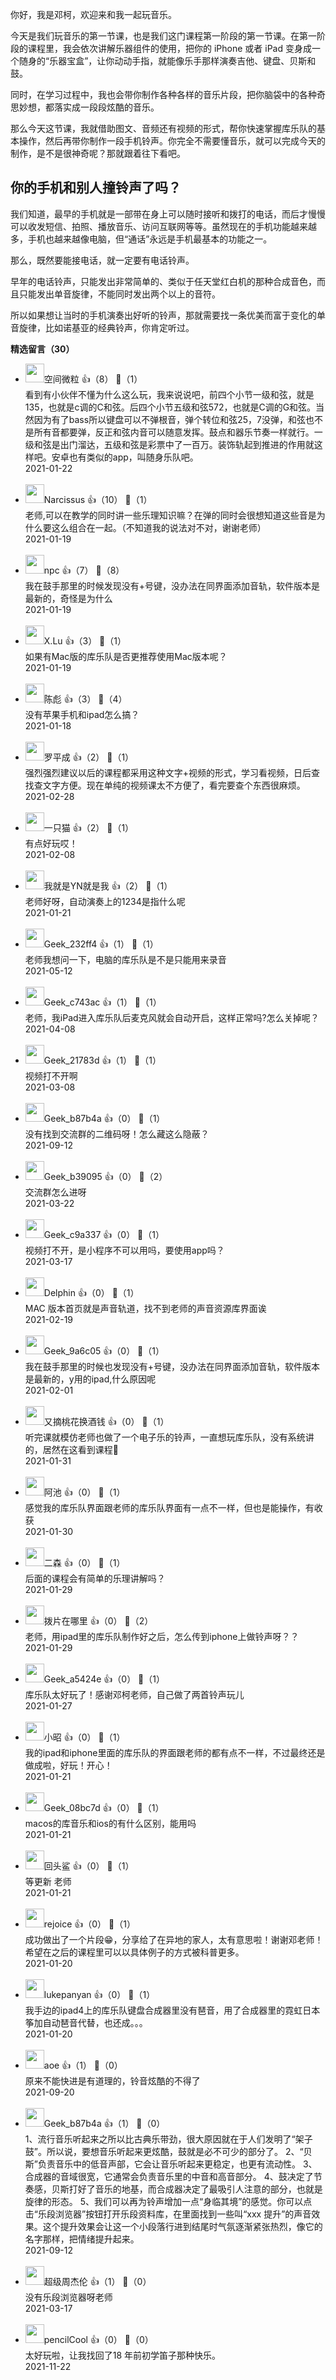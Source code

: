 你好，我是邓柯，欢迎来和我一起玩音乐。

今天是我们玩音乐的第一节课，也是我们这门课程第一阶段的第一节课。在第一阶段的课程里，我会依次讲解乐器组件的使用，把你的 iPhone 或者 iPad 变身成一个随身的“乐器宝盒”，让你动动手指，就能像乐手那样演奏吉他、键盘、贝斯和鼓。

同时，在学习过程中，我也会带你制作各种各样的音乐片段，把你脑袋中的各种奇思妙想，都落实成一段段炫酷的音乐。

那么今天这节课，我就借助图文、音频还有视频的形式，帮你快速掌握库乐队的基本操作，然后再带你制作一段手机铃声。你完全不需要懂音乐，就可以完成今天的制作，是不是很神奇呢？那就跟着往下看吧。

## 你的手机和别人撞铃声了吗？

我们知道，最早的手机就是一部带在身上可以随时接听和拨打的电话，而后才慢慢可以收发短信、拍照、播放音乐、访问互联网等等。虽然现在的手机功能越来越多，手机也越来越像电脑，但“通话”永远是手机最基本的功能之一。

那么，既然要能接电话，就一定要有电话铃声。

早年的电话铃声，只能发出非常简单的、类似于任天堂红白机的那种合成音色，而且只能发出单音旋律，不能同时发出两个以上的音符。

所以如果想让当时的手机演奏出好听的铃声，那就需要找一条优美而富于变化的单音旋律，比如诺基亚的经典铃声，你肯定听过。
<div><strong>精选留言（30）</strong></div><ul>
<li><img src="https://static001.geekbang.org/account/avatar/00/12/7c/f1/36f211d2.jpg" width="30px"><span>空间微粒</span> 👍（8） 💬（1）<div>看到有小伙伴不懂为什么这么玩，我来说说吧，前四个小节一级和弦，就是135，也就是c调的C和弦。后四个小节五级和弦572，也就是C调的G和弦。当然因为有了bass所以键盘可以不弹根音，弹个转位和弦25，7没弹，和弦也不是所有音都要弹，反正和弦内音可以随意发挥。鼓点和器乐节奏一样就行。一级和弦是出门溜达，五级和弦是彩票中了一百万。装饰轨起到推进的作用就这样吧。安卓也有类似的app，叫随身乐队吧。</div>2021-01-22</li><br/><li><img src="https://static001.geekbang.org/account/avatar/00/24/e6/3e/d43c565f.jpg" width="30px"><span>Narcissus</span> 👍（10） 💬（1）<div>老师,可以在教学的同时讲一些乐理知识嘛？在弹的同时会很想知道这些音是为什么要这么组合在一起。（不知道我的说法对不对，谢谢老师）</div>2021-01-19</li><br/><li><img src="https://static001.geekbang.org/account/avatar/00/24/e6/8e/ce767b63.jpg" width="30px"><span>npc</span> 👍（7） 💬（8）<div>我在鼓手那里的时候发现没有+号键，没办法在同界面添加音轨，软件版本是最新的，奇怪是为什么</div>2021-01-19</li><br/><li><img src="https://static001.geekbang.org/account/avatar/00/24/ea/6b/43c24ed4.jpg" width="30px"><span>X.Lu</span> 👍（3） 💬（1）<div>如果有Mac版的库乐队是否更推荐使用Mac版本呢？</div>2021-01-19</li><br/><li><img src="https://static001.geekbang.org/account/avatar/00/18/c1/9d/ecd6e2b3.jpg" width="30px"><span>陈彪</span> 👍（3） 💬（4）<div>没有苹果手机和ipad怎么搞？</div>2021-01-18</li><br/><li><img src="https://static001.geekbang.org/account/avatar/00/23/87/11/06506252.jpg" width="30px"><span>罗平成</span> 👍（2） 💬（1）<div>强烈强烈建议以后的课程都采用这种文字+视频的形式，学习看视频，日后查找查文字方便。现在单纯的视频课太不方便了，看完要查个东西很麻烦。</div>2021-02-28</li><br/><li><img src="https://static001.geekbang.org/account/avatar/00/10/4b/bf/1502ffd1.jpg" width="30px"><span>一只猫</span> 👍（2） 💬（1）<div>有点好玩哎！</div>2021-02-08</li><br/><li><img src="https://static001.geekbang.org/account/avatar/00/24/ea/b9/26a42775.jpg" width="30px"><span>我就是YN就是我</span> 👍（2） 💬（1）<div>老师好呀，自动演奏上的1234是指什么呢</div>2021-01-21</li><br/><li><img src="https://thirdwx.qlogo.cn/mmopen/vi_32/S2RCl03ejxTvU4icCNI1FQs0yqaQeSiaZSqOicbb7JYZZTIictkX1MicSJvl4WQr23zR2o3ecFQ4llbLIiaW3r6ATjCw/132" width="30px"><span>Geek_232ff4</span> 👍（1） 💬（1）<div>老师我想问一下，电脑的库乐队是不是只能用来录音</div>2021-05-12</li><br/><li><img src="" width="30px"><span>Geek_c743ac</span> 👍（1） 💬（1）<div>老师，我iPad进入库乐队后麦克风就会自动开启，这样正常吗?怎么关掉呢？</div>2021-04-08</li><br/><li><img src="" width="30px"><span>Geek_21783d</span> 👍（1） 💬（1）<div>视频打不开啊</div>2021-03-08</li><br/><li><img src="" width="30px"><span>Geek_b87b4a</span> 👍（0） 💬（1）<div>没有找到交流群的二维码呀！怎么藏这么隐蔽？</div>2021-09-12</li><br/><li><img src="https://thirdwx.qlogo.cn/mmopen/vi_32/Q0j4TwGTfTLvEpwtAbibBwicfYz1sibRdZx5Z3djQN09r6rH4KicEefzYaYNykbeNKsS97pPsicELtO0bsTomCH2j5g/132" width="30px"><span>Geek_b39095</span> 👍（0） 💬（2）<div>交流群怎么进呀</div>2021-03-22</li><br/><li><img src="https://thirdwx.qlogo.cn/mmopen/vi_32/Q0j4TwGTfTJ61zTDmLk7Ig5kGn0EQatibXSMhgp1HJUmicFTiaVO1Y10OHqzHAupdmVslAJYhG1BMWaStD5FEAfNQ/132" width="30px"><span>Geek_c9a337</span> 👍（0） 💬（1）<div>视频打不开，是小程序不可以用吗，要使用app吗？</div>2021-03-17</li><br/><li><img src="https://static001.geekbang.org/account/avatar/00/25/48/f8/49dfb810.jpg" width="30px"><span>Delphin</span> 👍（0） 💬（1）<div>MAC 版本首页就是声音轨道，找不到老师的声音资源库界面诶</div>2021-02-19</li><br/><li><img src="" width="30px"><span>Geek_9a6c05</span> 👍（0） 💬（1）<div>我在鼓手那里的时候也发现没有+号键，没办法在同界面添加音轨，软件版本是最新的，y用的ipad,什么原因呢</div>2021-02-01</li><br/><li><img src="https://static001.geekbang.org/account/avatar/00/1f/95/e3/1d3cf7bd.jpg" width="30px"><span>又摘桃花换酒钱</span> 👍（0） 💬（1）<div>听完课就模仿老师也做了一个电子乐的铃声，一直想玩库乐队，没有系统讲的，居然在这看到课程🥳</div>2021-01-31</li><br/><li><img src="https://static001.geekbang.org/account/avatar/00/25/17/91/0307d73c.jpg" width="30px"><span>阿池</span> 👍（0） 💬（1）<div>感觉我的库乐队界面跟老师的库乐队界面有一点不一样，但也是能操作，有收获</div>2021-01-30</li><br/><li><img src="https://static001.geekbang.org/account/avatar/00/25/14/c4/543251b9.jpg" width="30px"><span>二森</span> 👍（0） 💬（1）<div>后面的课程会有简单的乐理讲解吗？</div>2021-01-29</li><br/><li><img src="" width="30px"><span>拨片在哪里</span> 👍（0） 💬（2）<div>老师，用ipad里的库乐队制作好之后，怎么传到iphone上做铃声呀？？</div>2021-01-29</li><br/><li><img src="" width="30px"><span>Geek_a5424e</span> 👍（0） 💬（1）<div>库乐队太好玩了！感谢邓柯老师，自己做了两首铃声玩儿</div>2021-01-27</li><br/><li><img src="https://static001.geekbang.org/account/avatar/00/14/3f/39/a4c2154b.jpg" width="30px"><span>小昭</span> 👍（0） 💬（1）<div>我的ipad和iphone里面的库乐队的界面跟老师的都有点不一样，不过最终还是做成啦，好玩！开心！</div>2021-01-21</li><br/><li><img src="http://thirdwx.qlogo.cn/mmopen/vi_32/r7EwstF2cr1wBbvspwf1ic3mmLJnwEiapCL3LQcwibI3iaAibAhR3LcjsblG0Moswv907eDgibrn04FG2xjKicoVVoU1Q/132" width="30px"><span>Geek_08bc7d</span> 👍（0） 💬（1）<div>macos的库音乐和ios的有什么区别，能用吗</div>2021-01-21</li><br/><li><img src="https://static001.geekbang.org/account/avatar/00/23/14/02/0cd875cf.jpg" width="30px"><span>回头鲨</span> 👍（0） 💬（1）<div>等更新 老师</div>2021-01-21</li><br/><li><img src="https://static001.geekbang.org/account/avatar/00/24/ee/f9/dce7ed97.jpg" width="30px"><span>rejoice</span> 👍（0） 💬（1）<div>成功做出了一个片段😁，分享给了在异地的家人，太有意思啦！谢谢邓老师！希望在之后的课程里可以以具体例子的方式被科普更多。</div>2021-01-20</li><br/><li><img src="https://static001.geekbang.org/account/avatar/00/24/eb/46/e5a7e092.jpg" width="30px"><span>lukepanyan</span> 👍（0） 💬（1）<div>我手边的ipad4上的库乐队键盘合成器里没有琶音，用了合成器里的霓虹日本筝加自动琶音代替，也还成。。。</div>2021-01-20</li><br/><li><img src="https://static001.geekbang.org/account/avatar/00/11/1d/de/62bfa83f.jpg" width="30px"><span>aoe</span> 👍（1） 💬（0）<div>原来不能快进是有道理的，铃音炫酷的不得了</div>2021-09-20</li><br/><li><img src="" width="30px"><span>Geek_b87b4a</span> 👍（1） 💬（0）<div>1、流行音乐听起来之所以比古典乐带劲，很大原因就在于人们发明了“架子鼓”。所以说，要想音乐听起来更炫酷，鼓就是必不可少的部分了。
2、“贝斯”负责音乐中的低音声部，它会让音乐听起来更稳定，也更有流动性。
3、合成器的音域很宽，它通常会负责音乐里的中音和高音部分。
4、鼓决定了节奏感，贝斯打好了音乐的地基，而合成器决定了最吸引人注意的部分，也就是旋律的形态。
5、我们可以再为铃声增加一点“身临其境”的感觉。你可以点击“乐段浏览器”按钮打开乐段资料库，在里面找到一些叫“xxx 提升”的声音效果。这个提升效果会让这一个小段落行进到结尾时气氛逐渐紧张热烈，像它的名字那样，把情绪提升起来。</div>2021-09-12</li><br/><li><img src="https://static001.geekbang.org/account/avatar/00/25/95/96/22a31efb.jpg" width="30px"><span>超级周杰伦</span> 👍（1） 💬（0）<div>没有乐段浏览器呀老师</div>2021-03-17</li><br/><li><img src="https://static001.geekbang.org/account/avatar/00/16/4e/0a/0ff15eaa.jpg" width="30px"><span>pencilCool</span> 👍（0） 💬（0）<div>太好玩啦，让我找回了18 年前初学笛子那种快乐。</div>2021-11-22</li><br/>
</ul>